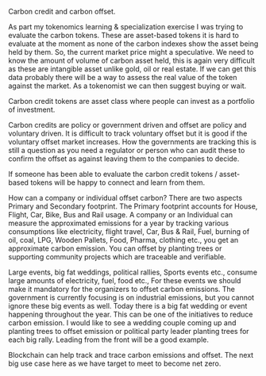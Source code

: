 Carbon credit and carbon offset.

As part my tokenomics learning & specialization exercise I was trying to evaluate the carbon tokens. These are asset-based tokens it is hard to evaluate at the moment
as none of the carbon indexes show the asset being held by them. So, the current market price might a speculative. We need to know the amount of volume of carbon asset
held, this is again very difficult as these are intangible asset unlike gold, oil or real estate. If we can get this data probably there will be a way to assess the 
real value of the token against the market. As a tokenomist we can then suggest buying or wait.

Carbon credit tokens are asset class where people can invest as a portfolio of investment.

Carbon credits are policy or government driven and offset are policy and voluntary driven. It is difficult to track voluntary offset but it is good if the voluntary 
offset market increases. How the governments are tracking this is still a question as you need a regulator or person who can audit these to confirm the offset as 
against leaving them to the companies to decide.

If someone has been able to evaluate the carbon credit tokens / asset-based tokens will be happy to connect and learn from them.

How can a company or individual offset carbon?
There are two aspects Primary and Secondary footprint. The Primary footprint accounts for House, Flight, Car, Bike, Bus and Rail usage. A company or an Individual 
can measure the approximated emissions for a year by tracking various consumptions like electricity, flight travel, Car, Bus & Rail, Fuel, burning of oil, coal, LPG, 
Wooden Pallets, Food, Pharma, clothing etc., you get an approximate carbon emission. You can offset by planting trees or supporting community projects which are
traceable and verifiable.

Large events, big fat weddings, political rallies, Sports events etc., consume large amounts of electricity, fuel, food etc., For these events we should make 
it mandatory for the organizers to offset carbon emissions. The government is currently focusing is on industrial emissions, but you cannot ignore these big events 
as well. Today there is a big fat wedding or event happening throughout the year. This can be one of the initiatives to reduce carbon emission. I would like to see 
a wedding couple coming up and planting trees to offset emission or political party leader planting trees for each big rally. Leading from the front will be a good 
example.

Blockchain can help track and trace carbon emissions and offset. The next big use case here as we have target to meet to become net zero.
